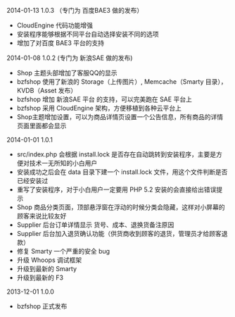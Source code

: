 2014-01-13  1.0.3 （专门为 百度BAE3 做的发布）

* CloudEngine 代码功能增强
* 安装程序能够根据不同平台自动选择安装不同的选项
* 增加了对百度 BAE3 平台的支持

2014-01-08  1.0.2 (专门为 新浪SAE 做的发布)

* Shop 主题头部增加了客服QQ的显示
* bzfshop 使用了新浪的 Storage（上传图片）, Memcache（Smarty 目录），KVDB（Asset 发布）
* bzfshop 增加 新浪SAE 平台 的支持，可以完美跑在 SAE 平台上
* bzfshop 采用 CloudEngine 架构，方便移植到各种云平台上
* Shop主题增加设置，可以为商品详情页设置一个公告信息，所有商品的详情页面里面都会显示

2014-01-01  1.0.1

* src/index.php 会根据 install.lock 是否存在自动跳转到安装程序，主要是方便对技术一无所知的小白用户
* 安装成功之后会在 data 目录下建一个 install.lock 文件，用这个文件判断是否已经安装过
* 重写了安装程序，对于小白用户一定要用 PHP 5.2 安装的会直接给出错误提示
* Shop 商品分类页面，顶部悬浮窗在浮动的时候分类会隐藏，这样对小屏幕的顾客来说比较友好
* Supplier 后台订单详情显示 货号、成本、退换货备注原因
* Supplier 后台加入退货确认功能（供货商收到顾客的退货，管理员才给顾客退款）
* 修复 Smarty 一个严重的安全 bug
* 升级 Whoops 调试框架
* 升级到最新的 Smarty
* 升级到最新的 F3

2013-12-01  1.0.0

* bzfshop 正式发布